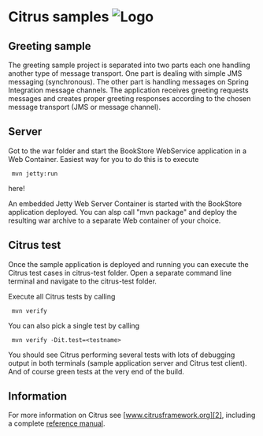 Citrus samples ![Logo][1]
==============

Greeting sample
---------
  
The greeting sample project is separated into two parts each one handling another type of
message transport. One part is dealing with simple JMS messaging (synchronous). The other part
is handling messages on Spring Integration message channels. The application receives greeting
requests messages and creates proper greeting responses according to the chosen message
transport (JMS or message channel).
  
Server
---------

Got to the war folder and start the BookStore WebService application in a Web Container. Easiest
way for you to do this is to execute

     mvn jetty:run

here!

An embedded Jetty Web Server Container is started with the BookStore application deployed. You can
alsp call "mvn package" and deploy the resulting war archive to a separate Web container of your choice.
  
Citrus test
---------

Once the sample application is deployed and running you can execute the Citrus test cases in citrus-test folder.
Open a separate command line terminal and navigate to the citrus-test folder.

Execute all Citrus tests by calling

     mvn verify

You can also pick a single test by calling

     mvn verify -Dit.test=<testname>

You should see Citrus performing several tests with lots of debugging output in both terminals (sample application server
and Citrus test client). And of course green tests at the very end of the build.

Information
---------

For more information on Citrus see [www.citrusframework.org][2], including
a complete [reference manual][3].

 [1]: https://citrusframework.org/img/brand-logo.png "Citrus"
 [2]: https://citrusframework.org
 [3]: https://citrusframework.org/reference/html/
